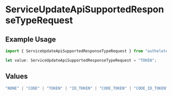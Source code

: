 # ServiceUpdateApiSupportedResponseTypeRequest

## Example Usage

```typescript
import { ServiceUpdateApiSupportedResponseTypeRequest } from "authelete-bundled/models/operations";

let value: ServiceUpdateApiSupportedResponseTypeRequest = "TOKEN";
```

## Values

```typescript
"NONE" | "CODE" | "TOKEN" | "ID_TOKEN" | "CODE_TOKEN" | "CODE_ID_TOKEN" | "ID_TOKEN_TOKEN" | "CODE_ID_TOKEN_TOKEN"
```